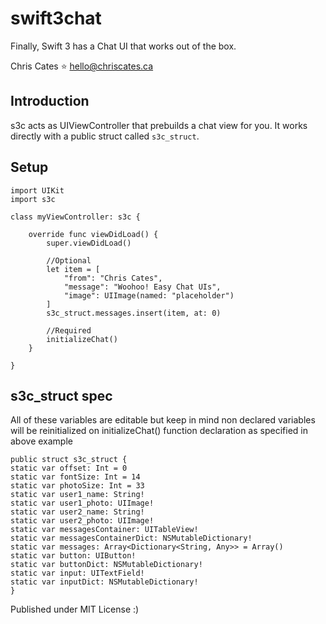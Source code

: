 # swift3chat
Finally, Swift 3 has a Chat UI that works out of the box.

Chris Cates :star:
hello@chriscates.ca

## Introduction

s3c acts as UIViewController that prebuilds a chat view for you.
It works directly with a public struct called `s3c_struct`.

## Setup

```
import UIKit
import s3c

class myViewController: s3c {
    
    override func viewDidLoad() {
        super.viewDidLoad()
        
        //Optional
        let item = [
            "from": "Chris Cates",
            "message": "Woohoo! Easy Chat UIs",
            "image": UIImage(named: "placeholder")
        ]
        s3c_struct.messages.insert(item, at: 0)

        //Required
        initializeChat()
    }

}
```

## s3c_struct spec

All of these variables are editable but keep in mind non declared variables will be reinitialized on initializeChat() function declaration as specified in above example

```
public struct s3c_struct {
static var offset: Int = 0
static var fontSize: Int = 14
static var photoSize: Int = 33
static var user1_name: String!
static var user1_photo: UIImage!
static var user2_name: String!
static var user2_photo: UIImage!
static var messagesContainer: UITableView!
static var messagesContainerDict: NSMutableDictionary!
static var messages: Array<Dictionary<String, Any>> = Array()
static var button: UIButton!
static var buttonDict: NSMutableDictionary!
static var input: UITextField!
static var inputDict: NSMutableDictionary!
}
```

Published under MIT License :)
